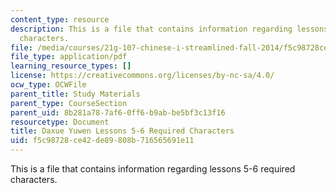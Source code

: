 ```yaml
---
content_type: resource
description: This is a file that contains information regarding lessons 5-6 required
  characters.
file: /media/courses/21g-107-chinese-i-streamlined-fall-2014/f5c98728ce42de89808b716565691e11_MIT21G_107F14_L5and6Req.pdf
file_type: application/pdf
learning_resource_types: []
license: https://creativecommons.org/licenses/by-nc-sa/4.0/
ocw_type: OCWFile
parent_title: Study Materials
parent_type: CourseSection
parent_uid: 8b281a78-7af6-0ff6-b9ab-be5bf3c13f16
resourcetype: Document
title: Daxue Yuwen Lessons 5-6 Required Characters
uid: f5c98728-ce42-de89-808b-716565691e11
---
```

This is a file that contains information regarding lessons 5-6 required characters.